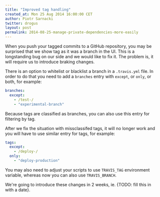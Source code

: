 ```yaml
---
title: "Improved tag handling"
created_at: Mon 25 Aug 2014 16:00:00 CET
author: Piotr Sarnacki
twitter: drogus
layout: post
permalink: 2014-08-25-manage-private-dependencies-more-easily
---
```


When you push your tagged commits to a GitHub repository, you may
be surprised that we show tag as it was a branch in the UI. This is
a longstanding bug on our side and we would like to fix it. The problem
is, it will require us to introduce braking changes.

There is an option to whitelist or blacklist a branch in a `.travis.yml`
file. In order to do that you need to add a `branches` entry with
`except`, or `only`, or both, for example:

```yaml
branches:
  except:
    - /test-/
    - "experimental-branch"
```

Because tags are classified as branches, you can also use this entry
for filtering by tag.

After we fix the situation with missclassifed tags, it will no longer work
and you will have to use similar entry for tags, for example:

```yaml
tags:
  except:
    - /deploy-/
  only:
    - "deploy-production"
```

You may also need to adjust your scripts to use `TRAVIS_TAG` environment variable,
whereas now you can also use `TRAVIS_BRANCH`.

We're going to introduce these changes in 2 weeks, ie. {TODO: fill this in with a date}.
